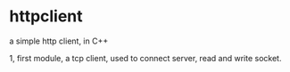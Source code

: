 httpclient
==========

a simple http client, in C++ 

1, first module, a tcp client, used to connect server, read and write socket.